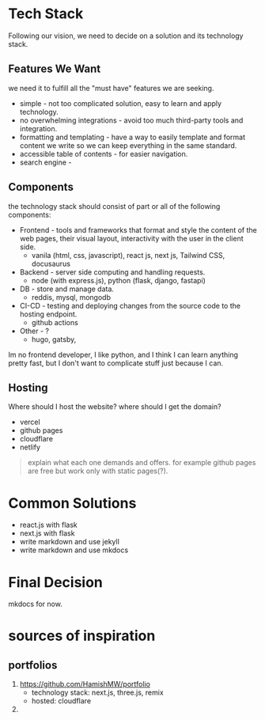 # Tech Stack

Following our vision, we need to decide on a solution and its technology stack.

## Features We Want

we need it to fulfill all the "must have" features we are seeking.

- simple - not too complicated solution, easy to learn and apply technology.
- no overwhelming integrations - avoid too much third-party tools and integration.
- formatting and templating - have a way to easily template and format content we write so we can keep everything in the same standard.
- accessible table of contents - for easier navigation.
- search engine -

## Components

the technology stack should consist of part or all of the following components:

- Frontend - tools and frameworks that format and style the content of the web pages, their visual layout, interactivity with the user in the client side.
  - vanila (html, css, javascript), react js, next js, Tailwind CSS, docusaurus
- Backend - server side computing and handling requests.
  - node (with express.js), python (flask, django, fastapi)
- DB - store and manage data.
  - reddis, mysql, mongodb
- CI-CD - testing and deploying changes from the source code to the hosting endpoint.
  - github actions
- Other - ?
  - hugo, gatsby,

Im no frontend developer, I like python, and I think I can learn anything pretty fast, but I don't want to complicate stuff just because I can.

## Hosting

Where should I host the website? where should I get the domain?

- vercel
- github pages
- cloudflare
- netlify

> explain what each one demands and offers. for example github pages are free but work only with static pages(?).

# Common Solutions

- react.js with flask
- next.js with flask
- write markdown and use jekyll
- write markdown and use mkdocs

# Final Decision

mkdocs for now.

# sources of inspiration

## portfolios

1. https://github.com/HamishMW/portfolio
   - technology stack: next.js, three.js, remix
   - hosted: cloudflare
2.
